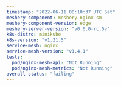 ```yaml
---
timestamp: "2022-06-11 00:10:37 UTC Sat"
meshery-component: meshery-nginx-sm
meshery-component-version: edge
meshery-server-version: "v0.6.0-rc.5v"
k8s-distro: minikube
k8s-version: "v1.21.5"
service-mesh: nginx
service-mesh-version: "v1.4.1"
tests:
  pod/nginx-mesh-api: "Not Running"
  pod/nginx-mesh-metrics: "Not Running"
overall-status: "failing"
---
```

